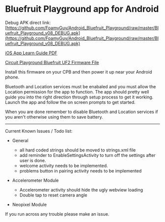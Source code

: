 # Bluefruit Playground app for Android

Debug APK direct link: [https://github.com/FoamyGuy/Android_Bluefruit_Playground/raw/master/Bluefruit_Playground_v08_DEBUG.apk](https://github.com/FoamyGuy/Android_Bluefruit_Playground/raw/master/Bluefruit_Playground_v08_DEBUG.apk)

[iOS App Learn Guide PDF](https://cdn-learn.adafruit.com/downloads/pdf/bluefruit-playground-app.pdf)

[Circuit Playground Bluefruit UF2 Firmware File](https://adafru.it/HCh)

Install this firmware on your CPB and then power it up near your Android phone.

Bluetooth and Location services must be enabaled and you must allow the Location permission for the app to function.
The app should pretty well guide you into the right direction through setup process to get it working.
Launch the app and follow the on screen prompts to get started.


When you are done remember to disable Bluetooth and Location services if you aren't otherwise using them to save battery.

---

Current Known Issues / Todo list:
* General
    - all hard coded strings should be moved to strings.xml file
    - add reminder to EnableSettingsActivity to turn off the settings after user is done.
    - welcome activity needs to be implemented.
    - problems button in pairing activity needs to be implemented
    
* Accelerometer Module
    - Accelerometer activity should hide the ugly webview loading
    - Double tap to reset camera angle
    
* Neopixel Module

    
If you run across any trouble please make an issue.




